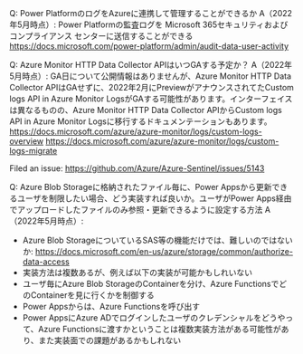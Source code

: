 Q: Power PlatformのログをAzureに連携して管理することができるか
A（2022年5月時点）: Power Platformの監査ログを Microsoft 365セキュリティおよびコンプライアンス センターに送信することができる
https://docs.microsoft.com/power-platform/admin/audit-data-user-activity

Q: Azure Monitor HTTP Data Collector APIはいつGAする予定か？
A（2022年5月時点）: 
GA日について公開情報はありませんが、Azure Monitor HTTP Data Collector APIはGAせずに、2022年2月にPreviewがアナウンスされてたCustom logs API in Azure Monitor LogsがGAする可能性があります。インターフェイスは異なるものの、Azure Monitor HTTP Data Collector APIからCustom logs API in Azure Monitor Logsに移行するドキュメンテーションもあります。
https://docs.microsoft.com/azure/azure-monitor/logs/custom-logs-overview
https://docs.microsoft.com/azure/azure-monitor/logs/custom-logs-migrate

Filed an issue:
https://github.com/Azure/Azure-Sentinel/issues/5143

Q: Azure Blob Storageに格納されたファイル毎に、Power Appsから更新できるユーザを制限したい場合、どう実装すれば良いか。ユーザがPower Apps経由でアップロードしたファイルのみ参照・更新できるように設定する方法
A（2022年5月時点）:
- Azure Blob StorageについているSAS等の機能だけでは、難しいのではないか: https://docs.microsoft.com/en-us/azure/storage/common/authorize-data-access
- 実装方法は複数あるが、例えば以下の実装が可能かもしれいない
 - ユーザ毎にAzure Blob StorageのContainerを分け、Azure FunctionsでどのContainerを見に行くかを制御する
 - Power Appsからは、Azure Functionsを呼び出す
 - Power AppsにAzure ADでログインしたユーザのクレデンシャルをどうやって、Azure Functionsに渡すかということは複数実装方法がある可能性があり、また実装面での課題があるかもしれない